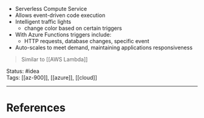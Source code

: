 - Serverless Compute Service
- Allows event-driven code execution 
- Intelligent traffic lights
	- change color based on certain triggers
- With Azure Functions triggers include:
	- HTTP requests, database changes, specific event
- Auto-scales to meet demand, maintaining applications responsiveness

> Similar to [[AWS Lambda]]

Status: #idea  
Tags: [[az-900]], [[azure]], [[cloud]]  

---
# References